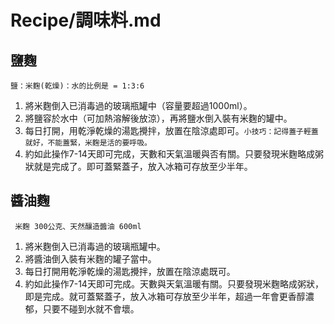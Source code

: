 # Recipe/調味料.md

## 鹽麴 
    鹽：米麴(乾燥)：水的比例是 = 1:3:6
 1. 將米麴倒入已消毒過的玻璃瓶罐中（容量要超過1000ml）。
 2. 將鹽容於水中（可加熱溶解後放涼），再將鹽水倒入裝有米麴的罐中。
 3. 每日打開，用乾淨乾燥的湯匙攪拌，放置在陰涼處即可。``小技巧：記得蓋子輕蓋就好，不能蓋緊，米麴是活的要呼吸。``
 4. 約如此操作7-14天即可完成，天數和天氣溫暖與否有關。只要發現米麴略成粥狀就是完成了。即可蓋緊蓋子，放入冰箱可存放至少半年。

## 醬油麴
     米麴 300公克、天然釀造醬油 600ml
1. 將米麴倒入已消毒過的玻璃瓶罐中。
2. 將醬油倒入裝有米麴的罐子當中。
3. 每日打開用乾淨乾燥的湯匙攪拌，放置在陰涼處既可。
4. 約如此操作7-14天即可完成。天數與天氣溫暖有關。只要發現米麴略成粥狀，即是完成。就可蓋緊蓋子，放入冰箱可存放至少半年，超過一年會更香醇濃郁，只要不碰到水就不會壞。